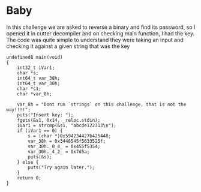 # Baby 
In this challenge we are asked to reverse a binary and find its password, so I opened it in cutter decompiler and on checking main function, I had the key. The code was quite simple to understand they were taking an input and checking it against a given string that was the key
```
undefined8 main(void)
{
    int32_t iVar1;
    char *s;
    int64_t var_38h;
    int64_t var_30h;
    char *s1;
    char *var_8h;
    
    var_8h = "Dont run `strings` on this challenge, that is not the way!!!!";
    puts("Insert key: ");
    fgets(&s1, 0x14, _reloc.stdin);
    iVar1 = strcmp(&s1, "abcde122313\n");
    if (iVar1 == 0) {
        s = (char *)0x594234427b425448;
        var_38h = 0x3448545f5633525f;
        var_30h._0_4_ = 0x455f5354;
        var_30h._4_2_ = 0x7d5a;
        puts(&s);
    } else {
        puts("Try again later.");
    }
    return 0;
}
```

